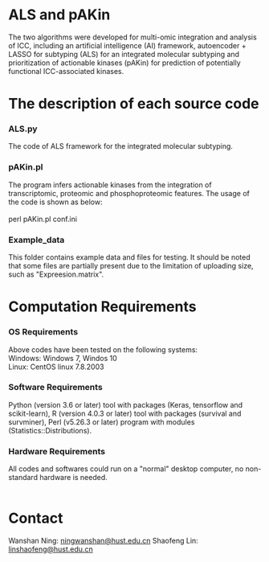 # ALS and pAKin
The two algorithms were developed for multi-omic integration and analysis of ICC, including an artificial intelligence (AI) framework, autoencoder + LASSO for subtyping (ALS) for an integrated molecular subtyping and prioritization of actionable kinases (pAKin) for prediction of potentially functional ICC-associated kinases.
<br>

# The description of each source code
### ALS.py
The code of ALS framework for the integrated molecular subtyping. 
<br>

### pAKin.pl
The program infers actionable kinases from the integration of transcriptomic, proteomic and phosphoproteomic features. The usage of the code is shown as below: <br><br>
perl pAKin.pl conf.ini
<br>

### Example_data
This folder contains example data and files for testing. It should be noted that some files are partially present due to the limitation of uploading size, such as "Expreesion.matrix".

# Computation Requirements
### OS Requirements
Above codes have been tested on the following systems: <br>
Windows: Windows 7, Windos 10<br>
Linux: CentOS linux 7.8.2003

### Software Requirements
Python (version 3.6 or later) tool with packages (Keras, tensorflow and scikit-learn), R (version 4.0.3 or later) tool with packages (survival and survminer), Perl (v5.26.3 or later) program with modules (Statistics::Distributions).

### Hardware Requirements
All codes and softwares could run on a "normal" desktop computer, no non-standard hardware is needed.<br>
<br>

# Contact
Wanshan Ning: ningwanshan@hust.edu.cn
Shaofeng Lin: linshaofeng@hust.edu.cn

